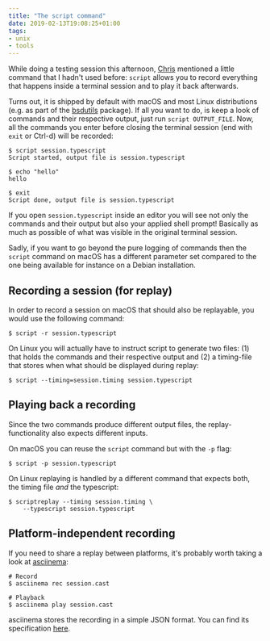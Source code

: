 ```yaml
---
title: "The script command"
date: 2019-02-13T19:08:25+01:00
tags:
- unix
- tools
---
```


While doing a testing session this afternoon,
[Chris](https://twitter.com/kautsig) mentioned a little command that I
hadn't used before: `script` allows you to record everything that
happens inside a terminal session and to play it back afterwards.

Turns out, it is shipped by default with macOS and most Linux
distributions (e.g. as part of the
[bsdutils](https://packages.debian.org/stretch/bsdutils) package). If
all you want to do, is keep a look of commands and their respective
output, just run `script OUTPUT_FILE`. Now, all the commands you enter
before closing the terminal session (end with `exit` or Ctrl-d) will
be recorded:

```
$ script session.typescript
Script started, output file is session.typescript

$ echo "hello"
hello

$ exit
Script done, output file is session.typescript
```

If you open `session.typescript` inside an editor you will see not
only the commands and their output but also your applied shell prompt!
Basically as much as possible of what was visible in the original
terminal session.

Sadly, if you want to go beyond the pure logging of commands then the
`script` command on macOS has a different parameter set compared to
the one being available for instance on a Debian installation.


## Recording a session (for replay)

In order to record a session on macOS that should also be replayable,
you would use the following command:

```
$ script -r session.typescript
```

On Linux you will actually have to instruct script to generate two
files: (1) that holds the commands and their respective output and (2)
a timing-file that stores when what should be displayed during replay:

```
$ script --timing=session.timing session.typescript
```

## Playing back a recording

Since the two commands produce different output files, the
replay-functionality also expects different inputs.

On macOS you can reuse the `script` command but with the `-p` flag:

```
$ script -p session.typescript
```

On Linux replaying is handled by a different command that expects
both, the timing file *and* the typescript:

```
$ scriptreplay --timing session.timing \
    --typescript session.typescript
```

## Platform-independent recording

If you need to share a replay between platforms, it's probably worth
taking a look at [asciinema](https://asciinema.org/):

```
# Record
$ asciinema rec session.cast

# Playback
$ asciinema play session.cast
```

asciinema stores the recording in a simple JSON format. You can find
its specification
[here](https://github.com/asciinema/asciinema/blob/master/doc/asciicast-v1.md).
